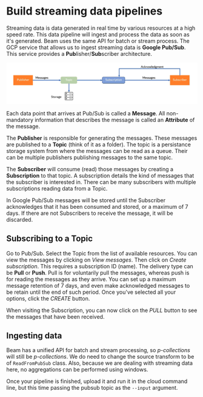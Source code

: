 # Build streaming data pipelines

Streaming data is data generated in real time by various resources at a high speed rate. This data pipeline will ingest and process the data as soon as it's generated. Beam uses the same API for batch or stream process. The GCP service that allows us to ingest streaming data is **Google Pub/Sub**. This service provides a **Pub**lisher/**Sub**scriber architecture.

![](img/pubsub_architecture.png)

Each data point that arrives at Pub/Sub is called a **Message**. All non-mandatory information that describes the message is called an **Attribute** of the message.

The **Publisher** is responsible for generating the messages. These messages are published to a **Topic** (think of it as a folder). The topic is a persistance storage system from where the messages can be read as a queue. Their can be multiple publishers publishing messages to the same topic.

The **Subscriber** will consume (read) those messages by creating a **Subscription** to that topic. A subscription details the kind of messages that the subscriber is interested in. There can be many subscribers with multiple subscriptions reading data from a Topic.

In Google Pub/Sub messages will be stored until the Subscriber acknowledges that it has been consumed and stored, or a maximum of 7 days. If there are not Subscribers to receive the message, it will be discarded.

## Subscribing to a Topic

Go to Pub/Sub. Select the Topic from the list of available resources. You can view the messages by clicking on *View messages*. Then click on *Create subscription*. This requires a subscription ID (name). The delivery type can be **Pull** or **Push**. Pull is for voluntarily pull the messages, whereas push is for reading the messages as they arrive. You can set up a maximum message retention of 7 days, and even make acknowledged messages to be retain until the end of such period. Once you've selected all your options, click the *CREATE* button.

When visiting the Subscription, you can now click on the *PULL* button to see the messages that have been received.

## Ingesting data

Beam has a unified API for batch and stream processing, so *p-collections* will still be *p-collections*. We do need to change the source transform to be of `ReadFromPubSub` class. Also, because we are dealing with streaming data here, no aggregations can be performed using windows.

Once your pipeline is finished, upload it and run it in the cloud command line, but this time passing the pubsub topic as the `--input` argument.
